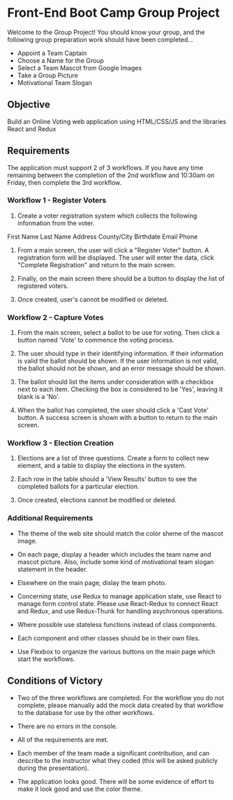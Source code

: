 # Front-End Boot Camp Group Project

Welcome to the Group Project! You should know your group, and the following group preparation work should have been completed...

- Appoint a Team Captain
- Choose a Name for the Group
- Select a Team Mascot from Google Images
- Take a Group Picture
- Motivational Team Slogan

## Objective

Build an Online Voting web application using HTML/CSS/JS and the libraries React and Redux

## Requirements

The application must support 2 of 3 workflows. If you have any time remaining between the completion of the 2nd workflow and 10:30am on Friday, then complete the 3rd workflow.

### Workflow 1 - Register Voters

1. Create a voter registration system which collects the following information from the voter.

First Name
Last Name
Address
County/City
Birthdate
Email
Phone

1. From a main screen, the user will click a "Register Voter" button. A registration form will be displayed. The user will enter the data, click "Complete Registration" and return to the main screen.

1. Finally, on the main screen there should be a button to display the list of registered voters.

1. Once created, user's cannot be modified or deleted.

### Workflow 2 - Capture Votes

1. From the main screen, select a ballot to be use for voting. Then click a button named 'Vote' to commence the voting process.

1. The user should type in their identifying information. If their information is valid the ballot should be shown. If the user information is not valid, the ballot should not be shown, and an error message should be shown.

1. The ballot should list the items under consideration with a checkbox next to each item. Checking the box is considered to be 'Yes', leaving it blank is a 'No'.

1. When the ballot has completed, the user should click a 'Cast Vote' button. A success screen is shown with a button to return to the main screen.

### Workflow 3 - Election Creation

1. Elections are a list of three questions. Create a form to collect new element, and a table to display the elections in the system.

1. Each row in the table should a 'View Results' button to see the completed ballots for a particular election.

1. Once created, elections cannot be modified or deleted.

### Additional Requirements

- The theme of the web site should match the color sheme of the mascot image.

- On each page, display a header which includes the team name and mascot picture. Also, include some kind of motivational team slogan statement in the header.

- Elsewhere on the main page, dislay the team photo.

- Concerning state, use Redux to manage application state, use React to manage form control state. Please use React-Redux to connect React and Redux, and use Redux-Thunk for handling asychronous operations.

- Where possible use stateless functions instead of class components.

- Each component and other classes should be in their own files.

- Use Flexbox to organize the various buttons on the main page which start the workflows.


## Conditions of Victory

- Two of the three workflows are completed. For the workflow you do not complete, please manually add the mock data created by that workflow to the database for use by the other workflows.

- There are no errors in the console.

- All of the requirements are met.

- Each member of the team made a significant contribution, and can describe to the instructor what they coded (this will be asked publicly during the presentation).

- The application looks good. There will be some evidence of effort to make it look good and use the color theme.
